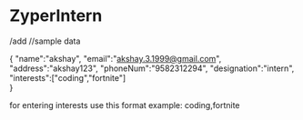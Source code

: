 # ZyperIntern


/add   //sample data

{
        "name":"akshay",
	"email":"akshay.3.1999@gmail.com",
	"address":"akshay123",
	"phoneNum":"9582312294",
	"designation":"intern",
	"interests":["coding","fortnite"]	
}

 for entering interests use this format
example:
 coding,fortnite
